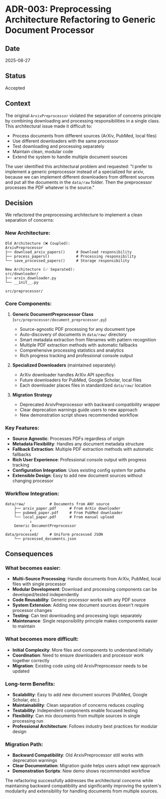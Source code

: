 # ADR-003: Preprocessing Architecture Refactoring to Generic Document Processor

## Date

2025-08-27

## Status

Accepted

## Context

The original `ArxivPreprocessor` violated the separation of concerns principle by combining downloading and processing responsibilities in a single class. This architectural issue made it difficult to:

- Process documents from different sources (ArXiv, PubMed, local files)
- Use different downloaders with the same processor
- Test downloading and processing separately
- Maintain clean, modular code
- Extend the system to handle multiple document sources

The user identified this architectural problem and requested: "I prefer to implement a generic preprocessor instead of a specialized for arxiv, because we can implement different downloaders from different sources and put all the documents in the `data/raw` folder. Then the preprocessor processes the PDF whatever is the source."

## Decision

We refactored the preprocessing architecture to implement a clean separation of concerns:

### New Architecture:

```
Old Architecture (❌ Coupled):
ArxivPreprocessor
├── download_arxiv_papers()     # Download responsibility
├── process_papers()            # Processing responsibility
└── save_processed_papers()     # Storage responsibility

New Architecture (✅ Separated):
src/downloader/
├── arxiv_downloader.py
└── __init__.py

src/preprocessor/
```

### Core Components:

1. **Generic DocumentPreprocessor Class** (`src/preprocessor/document_preprocessor.py`)

   - Source-agnostic PDF processing for any document type
   - Auto-discovery of documents in `data/raw/` directory
   - Smart metadata extraction from filenames with pattern recognition
   - Multiple PDF extraction methods with automatic fallbacks
   - Comprehensive processing statistics and analytics
   - Rich progress tracking and professional console output

2. **Specialized Downloaders** (maintained separately)

   - ArXiv downloader handles ArXiv API specifics
   - Future downloaders for PubMed, Google Scholar, local files
   - Each downloader places files in standardized `data/raw/` location

3. **Migration Strategy**
   - Deprecated ArxivPreprocessor with backward compatibility wrapper
   - Clear deprecation warnings guide users to new approach
   - New demonstration script shows recommended workflow

### Key Features:

- **Source Agnostic**: Processes PDFs regardless of origin
- **Metadata Flexibility**: Handles any document metadata structure
- **Fallback Extraction**: Multiple PDF extraction methods with automatic fallbacks
- **Rich User Experience**: Professional console output with progress tracking
- **Configuration Integration**: Uses existing config system for paths
- **Extensible Design**: Easy to add new document sources without changing processor

### Workflow Integration:

```
data/raw/           # Documents from ANY source
    ├── arxiv_paper.pdf      # From ArXiv downloader
    ├── pubmed_paper.pdf     # From PubMed downloader
    └── local_paper.pdf      # From manual upload
           ↓
    Generic DocumentPreprocessor
           ↓
data/processed/     # Uniform processed JSON
    └── processed_documents.json
```

## Consequences

### What becomes easier:

- **Multi-Source Processing**: Handle documents from ArXiv, PubMed, local files with single processor
- **Modular Development**: Download and processing components can be developed/tested independently
- **Code Reusability**: Generic processor works with any PDF source
- **System Extension**: Adding new document sources doesn't require processor changes
- **Testing**: Can test downloading and processing logic separately
- **Maintenance**: Single responsibility principle makes components easier to maintain

### What becomes more difficult:

- **Initial Complexity**: More files and components to understand initially
- **Coordination**: Need to ensure downloaders and processor work together correctly
- **Migration**: Existing code using old ArxivPreprocessor needs to be updated

### Long-term Benefits:

- **Scalability**: Easy to add new document sources (PubMed, Google Scholar, etc.)
- **Maintainability**: Clean separation of concerns reduces coupling
- **Testability**: Independent components enable focused testing
- **Flexibility**: Can mix documents from multiple sources in single processing run
- **Professional Architecture**: Follows industry best practices for modular design

### Migration Path:

- **Backward Compatibility**: Old ArxivPreprocessor still works with deprecation warnings
- **Clear Documentation**: Migration guide helps users adopt new approach
- **Demonstration Scripts**: New demo shows recommended workflow

The refactoring successfully addresses the architectural concerns while maintaining backward compatibility and significantly improving the system's modularity and extensibility for handling documents from multiple sources.
